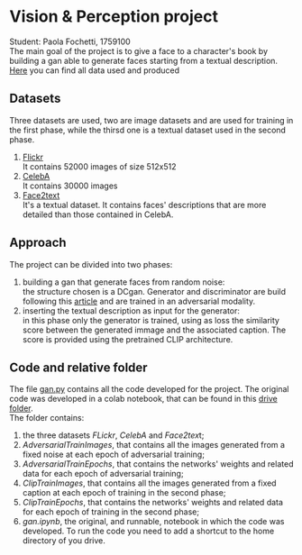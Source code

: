 # Vision & Perception project
Student: Paola Fochetti, 1759100 \
The main goal of the project is to give a face to a character's book by building a gan able to generate faces starting from a textual description. \
[Here](https://drive.google.com/drive/folders/1w2ErKRgulfJaPdxAECsFwf1IOHyd0qNn?usp=share_link) you can find all data used and produced

## Datasets
Three datasets are used, two are image datasets and are used for training in the first phase, while the thirsd one is a textual dataset used in the second phase.
1. [Flickr](https://www.kaggle.com/datasets/arnaud58/flickrfaceshq-dataset-ffhq) \
It contains 52000 images of size 512x512
2. [CelebA](https://drive.google.com/drive/folders/1YRRaC3LWLHorVhFNJPzVqLrUlA10eLEJ) \
It contains 30000 images
3. [Face2text](https://zenodo.org/record/6583553/files/face2text_v2.0.zip?download=1) \
It's a textual dataset. It contains faces' descriptions that are more detailed than those contained in CelebA.

## Approach
The project can be divided into two phases:
1. building a gan that generate faces from random noise: \
the structure chosen is a DCgan. Generator and discriminator are build following this [article](https://arxiv.org/pdf/1511.06434.pdf) and are trained in an adversarial modality. 
2. inserting the textual description as input for the generator:\
in this phase only the generator is trained, using as loss the similarity score between the generated immage and the associated caption. The score is provided using the pretrained CLIP architecture.

## Code and relative folder
The file [gan.py](https://github.com/PaolaFoc/Vision-Perception-project/blob/main/gan.py) contains all the code developed for the project. 
The original code was developed in a colab notebook, that can be found in this [drive folder](https://drive.google.com/drive/folders/1w2ErKRgulfJaPdxAECsFwf1IOHyd0qNn?usp=share_link).\
The folder contains:
1. the three datasets *FLickr*, *CelebA* and *Face2tex*t;
2. *AdversarialTrainImages*, that contains all the images generated from a fixed noise at each epoch of adversarial training;
3. *AdversarialTrainEpochs*, that contains the networks' weights and related data for each epoch of adversarial training;
4. *ClipTrainImages*, that contains all the images generated from a fixed caption at each epoch of training in the second phase;
5. *ClipTrainEpochs*, that contains the networks' weights and related data for each epoch of training in the second phase;
6. *gan.ipynb*, the original, and runnable, notebook in which the code was developed. To run the code you need to add a shortcut to the home directory of you drive.
